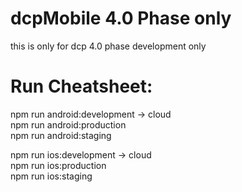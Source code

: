 # dcpMobile 4.0 Phase only
this is only for dcp 4.0 phase development only

# Run Cheatsheet:

npm run android:development -> cloud <br />
npm run android:production <br />
npm run android:staging <br />


npm run ios:development -> cloud <br />
npm run ios:production <br />
npm run ios:staging <br />
